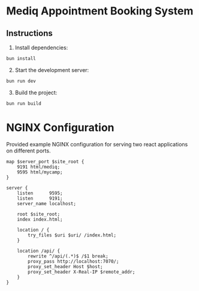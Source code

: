 # Mediq Appointment Booking System

## Instructions

1. Install dependencies:
```bash
bun install
```

2. Start the development server:
```bash
bun run dev
```

3. Build the project:
```bash
bun run build
```

# NGINX Configuration

Provided example NGINX configuration for serving two react applications on different ports.

```nginx
map $server_port $site_root {
    9191 html/mediq;
    9595 html/mycamp;
}

server {
    listen      9595;
    listen      9191;
    server_name localhost;

    root $site_root;
    index index.html;

    location / {
        try_files $uri $uri/ /index.html;
    }

    location /api/ {
        rewrite ^/api/(.*)$ /$1 break;
        proxy_pass http://localhost:7070/;
        proxy_set_header Host $host;
        proxy_set_header X-Real-IP $remote_addr;
    }
}
```